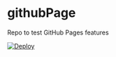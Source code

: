 # githubPage
Repo to test GitHub Pages features

[![Deploy](https://www.herokucdn.com/deploy/button.svg)](https://heroku.com/deploy)
